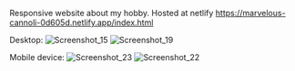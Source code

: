 Responsive website about my hobby.
Hosted at netlify https://marvelous-cannoli-0d605d.netlify.app/index.html

Desktop:
![Screenshot_15](https://user-images.githubusercontent.com/49239848/177012804-57bf4918-fe20-4cd6-b92c-1abf7106b567.png)
![Screenshot_19](https://user-images.githubusercontent.com/49239848/177012806-63cb52b0-8193-4a67-a145-32192fbf2958.png)

Mobile device:
![Screenshot_23](https://user-images.githubusercontent.com/49239848/177012808-1b77c8f1-9052-429a-b501-5933f75e84e9.png)
![Screenshot_22](https://user-images.githubusercontent.com/49239848/177012810-2bd21b99-ab8b-4e36-a459-34499bb9f582.png)
